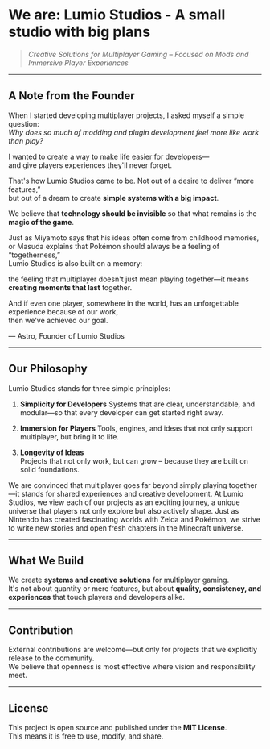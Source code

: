 # We are: Lumio Studios - A small studio with big plans 

> *Creative Solutions for Multiplayer Gaming – Focused on Mods and Immersive Player Experiences*  

---

## A Note from the Founder  

When I started developing multiplayer projects, I asked myself a simple question:  
*Why does so much of modding and plugin development feel more like work than play?*  

I wanted to create a way to make life easier for developers—  
and give players experiences they'll never forget.  

That's how Lumio Studios came to be. Not out of a desire to deliver “more features,”  
but out of a dream to create **simple systems with a big impact**.  

We believe that **technology should be invisible** so that what remains is the **magic of the game**.  

Just as Miyamoto says that his ideas often come from childhood memories, or Masuda explains that Pokémon should always be a feeling of “togetherness,”  
Lumio Studios is also built on a memory:  

the feeling that multiplayer doesn't just mean playing together—it means **creating moments that last** together.  

And if even one player, somewhere in the world, has an unforgettable experience because of our work,  
then we've achieved our goal.  

— Astro, Founder of Lumio Studios

---

## Our Philosophy  

Lumio Studios stands for three simple principles:

1. **Simplicity for Developers**
Systems that are clear, understandable, and modular—so that every developer can get started right away.

2. **Immersion for Players**
Tools, engines, and ideas that not only support multiplayer, but bring it to life.  

3. **Longevity of Ideas**  
   Projects that not only work, but can grow – because they are built on solid foundations.

We are convinced that multiplayer goes far beyond simply playing together—it stands for shared experiences and creative development. At Lumio Studios, we view each of our projects as an exciting journey, a unique universe that players not only explore but also actively shape. Just as Nintendo has created fascinating worlds with Zelda and Pokémon, we strive to write new stories and open fresh chapters in the Minecraft universe.

---

## What We Build  

We create **systems and creative solutions** for multiplayer gaming.  
It's not about quantity or mere features, but about **quality, consistency, and experiences** that touch players and developers alike.

---

## Contribution  

External contributions are welcome—but only for projects that we explicitly release to the community.  
We believe that openness is most effective where vision and responsibility meet.  

---

## License  

This project is open source and published under the **MIT License**.  
This means it is free to use, modify, and share.  




